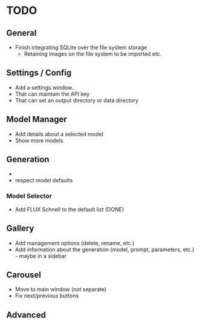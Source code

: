 
# TODO

## General

- Finish integrating SQLite over the file system storage
    - Retaining images on the file system to be imported etc.

## Settings / Config

- Add a settings window..
- That can maintain the API key
- That can set an output directory or data directory

## Model Manager

- Add details about a selected model
- Show more models

## Generation 

- 
- respect model defaults

### Model Selector

- Add FLUX Schnell to the default list (DONE)

## Gallery

- Add management options (delete, rename, etc.)
- Add information about the generation (model, prompt, parameters, etc.) - maybe in a sidebar

## Carousel

- Move to main window (not separate)
- Fix next/previous buttons

## Advanced

